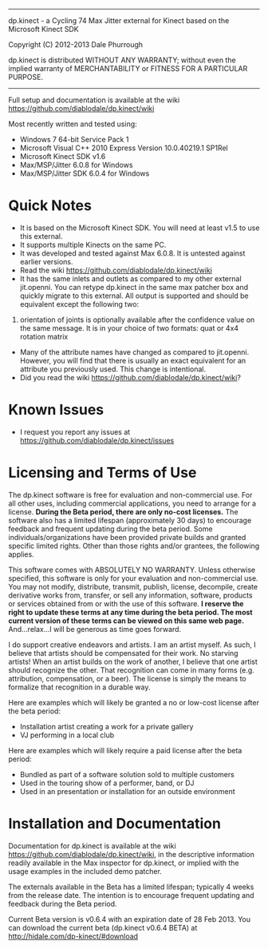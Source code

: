 ****************************************************************************
  dp.kinect - a Cycling 74 Max Jitter external for Kinect based on the Microsoft Kinect SDK

  Copyright (C) 2012-2013 Dale Phurrough

  dp.kinect is distributed WITHOUT ANY WARRANTY; without even the implied
	warranty of MERCHANTABILITY or FITNESS FOR A PARTICULAR PURPOSE.
****************************************************************************

Full setup and documentation is available at the wiki https://github.com/diablodale/dp.kinect/wiki

Most recently written and tested using:
- Windows 7 64-bit Service Pack 1
- Microsoft Visual C++ 2010 Express Version 10.0.40219.1 SP1Rel
- Microsoft Kinect SDK v1.6
- Max/MSP/Jitter 6.0.8 for Windows
- Max/MSP/Jitter SDK 6.0.4 for Windows

Quick Notes
============

* It is based on the Microsoft Kinect SDK. You will need at least v1.5 to use this external.
* It supports multiple Kinects on the same PC.
* It was developed and tested against Max 6.0.8. It is untested against earlier versions.
* Read the wiki https://github.com/diablodale/dp.kinect/wiki
* It has the same inlets and outlets as compared to my other external jit.openni. You can retype dp.kinect in the same max patcher box and quickly migrate to this external.
All output is supported and should be equivalent except the following two:  
1) orientation of joints is optionally available after the confidence value on the same message. It is in your choice of two formats: quat or 4x4 rotation matrix
* Many of the attribute names have changed as compared to jit.openni. However, you will find that there is usually an exact equivalent for an attribute you previously used. This change is intentional.
* Did you read the wiki https://github.com/diablodale/dp.kinect/wiki?

Known Issues
============

* I request you report any issues at https://github.com/diablodale/dp.kinect/issues

Licensing and Terms of Use
==========================

The dp.kinect software is free for evaluation and non-commercial use. For all other uses,
including commercial applications, you need to arrange for a license. **During the Beta period,
there are only no-cost licenses.** The software also has a limited lifespan (approximately 30 days)
to encourage feedback and frequent updating during the beta period. Some individuals/organizations
have been provided private builds and granted specific limited rights. Other than those
rights and/or grantees, the following applies.

This software comes with ABSOLUTELY NO WARRANTY. Unless otherwise specified, this software is
only for your evaluation and non-commercial use. You may not modify, distribute, transmit,
publish, license, decompile, create derivative works from, transfer, or sell any information,
software, products or services obtained from or with the use of this software. **I reserve the
right to update these terms at any time during the beta period. The most current version of
these terms can be viewed on this same web page.** And...relax...I will be generous as time goes forward.

I do support creative endeavors and artists. I am an artist myself. As such, I believe that
artists should be compensated for their work. No starving artists! When an artist builds on
the work of another, I believe that one artist should recognize the other. That recognition
can come in many forms (e.g. attribution, compensation, or a beer). The license is simply
the means to formalize that recognition in a durable way.

Here are examples which will likely be granted a no or low-cost license after the beta period:

* Installation artist creating a work for a private gallery
* VJ performing in a local club

Here are examples which will likely require a paid license after the beta period:

* Bundled as part of a software solution sold to multiple customers
* Used in the touring show of a performer, band, or DJ
* Used in an presentation or installation for an outside environment

Installation and Documentation
==============================

Documentation for dp.kinect is available at the wiki https://github.com/diablodale/dp.kinect/wiki,
in the descriptive information readily
available in the Max inspector for dp.kinect, or implied with the usage examples in the included
demo patcher.

The externals available in the Beta has a limited lifespan; typically 4 weeks from the release date.
The intention is to encourage frequent updating and feedback during the Beta period.

Current Beta version is v0.6.4 with an expiration date of 28 Feb 2013.
You can download the current beta (dp.kinect v0.6.4 BETA) at
http://hidale.com/dp-kinect/#download
